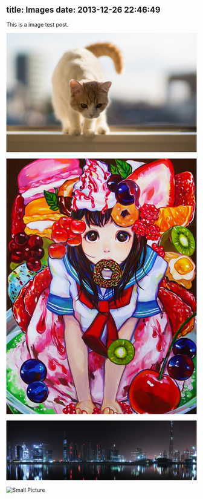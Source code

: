 title: Images
date: 2013-12-26 22:46:49
---

This is a image test post.

![](/source/assets/wallpaper-2572384.jpg)

![Caption](/source/assets/wallpaper-2311325.jpg)

![](/source/assets/wallpaper-878514.jpg)

![Small Picture](https://via.placeholder.com/350x150.jpg)
